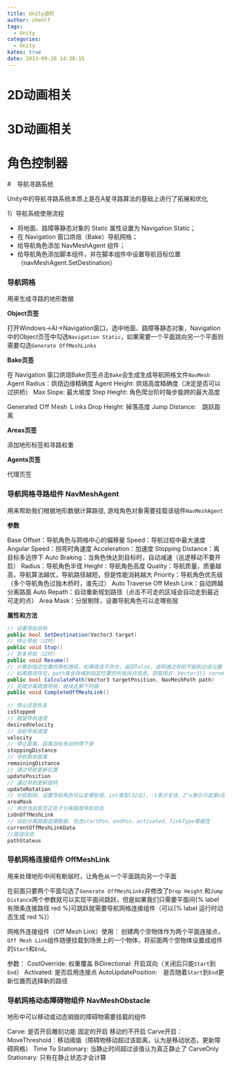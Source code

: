 ```yaml
---
title: Unity进阶
author: chenlf
tags:
  - Unity
categories:
  - Unity
katex: true
date: 2023-09-26 14:38:15
---
```


# 2D动画相关

# 3D动画相关

# 角色控制器

#　导航寻路系统

Unity中的导航寻路系统本质上是在A星寻路算法的基础上进行了拓展和优化

 1）导航系统使用流程

- 将地面、路障等静态对象的 Static 属性设置为 Navigation Static；
- 在 Navigation 窗口烘焙（Bake）导航网格；
- 给导航角色添加 NavMeshAgent 组件；
- 给导航角色添加脚本组件，并在脚本组件中设置导航目标位置（navMeshAgent.SetDestination）

### 导航网格

用来生成寻路的地形数据

**Object页签**

打开Windows->AI->Navigation窗口，选中地面、路障等静态对象，Navigation中的Object页签中勾选`Navigation Static`，如果需要一个平面跳向另一个平面则需要勾选`Generate OffMeshLinks`

**Bake页签**

在 Navigation 窗口烘焙Bake页签点击`Bake`会生成生成导航网格文件`NavMesh`
Agent Radius：烘焙边缘精确度
Agent Height: 烘焙高度精确度（决定是否可以过拱桥）
Max Slope:  最大坡度
Step Height: 角色爬台阶时每步能跨的最大高度

Generated Ｏff Ｍesh Ｌinks
Drop Height: 掉落高度
Jump Distance:　跳跃距离

**Areas页签**

添加地形标签和寻路权重

**Agents页签**

代理页签



### 导航网格寻路组件 NavMeshAgent

用来帮助我们根据地形数据计算路径, 游戏角色对象需要挂载该组件`NavMeshAgent`

**参数**

Base Offset：导航角色与网格中心的偏移量
Speed：导航过程中最大速度
Angular Speed：拐弯时角速度
Acceleration：加速度
Stopping Distance：离目标多远停下
Auto Braking：当角色快达到目标时，自动减速（巡逻移动不要开启）
Radius：导航角色半径
Height：导航角色高度
Quality：导航质量，质量越高，导航算法越优，导航路径越短，但是性能消耗越大
Priority：导航角色优先级（多个导航角色过独木桥时，谁先过）
Auto Traverse Off Mesh Link：自动跨越分离路面
Auto Repath：自动重新规划路径（点击不可走的区域会自动走到最近可走的点）
Area Mask：分层剔除，设置导航角色可以走哪些层

**属性和方法**

```c#
// 设置导航目标
public bool SetDestination(Vector3 target)
// 停止导航（过时）
public void Stop()
// 恢复导航（过时）
public void Resume()
// 计算到指定位置的导航路径，如果路径不存在，返回false，说明通过导航不能到达该位置
// 如果路径存在，path里会存储到指定位置的所有拐点信息，获取拐点：Vector3[] corners = path.corners
public bool CalculatePath(Vector3 targetPosition, NavMeshPath path)
// 完成分离路面导航，继续走剩下的路
public void CompleteOffMeshLink()
 
// 停止还是恢复
isStopped
// 期望导航速度
desiredVelocity
// 当前导航速度
velocity
// 停止距离，距离目标多远时停下来
stoppingDistance
// 导航剩余距离
remainingDistance
// 通过导航更新位置
updatePosition
// 通过导航更新旋转
updateRotation
// 分层剔除，设置导航角色可以走哪些层，int类型(32位)，-1表示全选，2^n表示只选第n层(n从0开始)
areaMask
// 角色当前是否正处于分离路面导航状态
isOnOffMeshLink
// 当前分离路面连接数据，包含startPos、endPos、activated、linkType等属性
currentOffMeshLinkData
//路径状态
pathStateus
```



### 导航网格连接组件 OffMeshLink

用来处理地形中间有断层时，让角色从一个平面跳向另一个平面

在前面只要两个平面勾选了`Generate OffMeshLinks`并修改了`Drop Height`
和`Jump Distance`两个参数就可以实现平面间跳跃，但是如果我们只需要平面间{% label 有限条连接路径 red %}可跳跃就需要导航网格连接组件（可以{% label 运行时动态生成 red %}）

网格外连接组件（Off Mesh Link）使用：
创建两个空物体作为两个平面连接点，`Off Mesh Link`组件随便挂载到场景上的一个物体，将前面两个空物体设置成组件的`Start`和`End`。

参数：
CostOverride: 权重覆盖
BiDirectional:  开启双向（关闭后只能`Start`到`End`）
Activated: 是否启用连接点
AutoUpdatePosition:　是否随着`Start`到`End`更新位置而选择新的路径



### 导航网格动态障碍物组件 NavMeshObstacle

地形中可以移动或动态销毁的障碍物需要挂载的组件

Carve: 是否开启雕刻功能  固定的开启 移动的不开启
Carve开启：
MoveThreshold：移动阈值（障碍物移动超过该距离，认为是移动状态，更新障碍网格）
Time To Stationary: 当静止时间超过该值认为真正静止了
CarveOnly Stationary: 只有在静止状态才会计算
